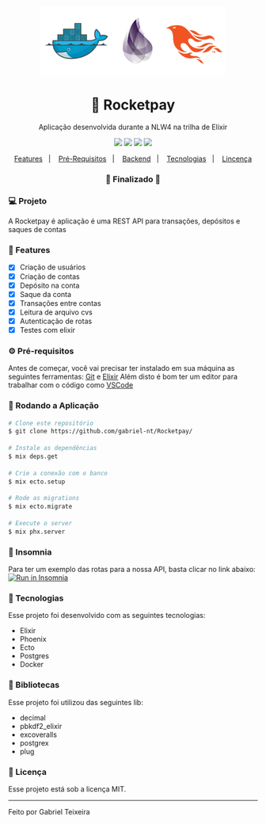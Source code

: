<p align="center">
  <img src="https://github.com/gabriel-nt/Rocketpay/blob/master/assets/logo.png" alt="Spider-Man-Miles-Morales" height="140"/>
</p>
<h1 align="center">
    🚀 Rocketpay
</h1>
<p align="center">Aplicação desenvolvida durante a NLW4 na trilha de Elixir</p>

<p align="center">
  <img src="https://img.shields.io/badge/elixir%20version-1.7.0-694b77"/>
  <img src="https://img.shields.io/badge/phoenix%20version-1.5.7-important" />
  <img src="https://img.shields.io/badge/last%20commit-february-blue" />
  <img src="https://img.shields.io/badge/license-MIT-success"/>
</p>

<p align="center">
  <a href="#-features">Features</a>&nbsp;&nbsp;&nbsp;|&nbsp;&nbsp;&nbsp;
  <a href="#-pré-requisitos">Pré-Requisitos</a>&nbsp;&nbsp;&nbsp;|&nbsp;&nbsp;&nbsp;
  <a href="#-rodando-a-aplicação">Backend</a>&nbsp;&nbsp;&nbsp;|&nbsp;&nbsp;&nbsp;
  <a href="#-tecnologias">Tecnologias</a>&nbsp;&nbsp;&nbsp;|&nbsp;&nbsp;&nbsp;
  <a href="#-licença">Lincença</a>
</p>

<h3 align="center"> 
🚧  Finalizado  🚧
</h3>

### 💻 Projeto

A Rocketpay é aplicação é uma REST API para transações, depósitos e saques de contas

### 📎 Features

- [x] Criação de usuários
- [x] Criação de contas
- [x] Depósito na conta
- [x] Saque da conta
- [x] Transações entre contas
- [x] Leitura de arquivo cvs
- [x] Autenticação de rotas
- [x] Testes com elixir 

### ⚙ Pré-requisitos

Antes de começar, você vai precisar ter instalado em sua máquina as seguintes ferramentas:
[Git](https://git-scm.com) e [Elixir](https://elixir-lang.org/install.html)
Além disto é bom ter um editor para trabalhar com o código como [VSCode](https://code.visualstudio.com/) 

### 🎲 Rodando a Aplicação

```bash
# Clone este repositório
$ git clone https://github.com/gabriel-nt/Rocketpay/

# Instale as dependências
$ mix deps.get

# Crie a conexão com o banco
$ mix ecto.setup

# Rode as migrations
$ mix ecto.migrate 

# Execute o server
$ mix phx.server
```

### 🧾 Insomnia
Para ter um exemplo das rotas para a nossa API, basta clicar no link abaixo:
</br>
<a href="https://insomnia.rest/run/?label=Rocketpay&uri=https%3A%2F%2Fgithub.com%2Fgabriel-nt%2FRocketpay%2Fblob%2Fmaster%2Fassets%2Frest_api.json" target="_blank"><img src="https://insomnia.rest/images/run.svg" alt="Run in Insomnia"></a>

### 🚀 Tecnologias

Esse projeto foi desenvolvido com as seguintes tecnologias:

- Elixir
- Phoenix
- Ecto
- Postgres
- Docker

### 📕 Bibliotecas

Esse projeto foi utilizou das seguintes lib:

- decimal
- pbkdf2_elixir
- excoveralls
- postgrex
- plug

### 📝 Licença

Esse projeto está sob a licença MIT.

<hr/>

Feito por Gabriel Teixeira

